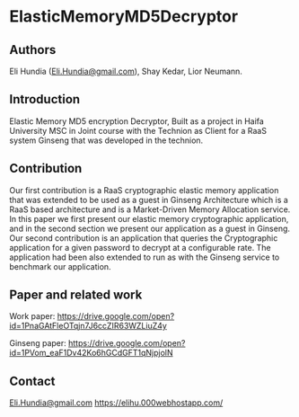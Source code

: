 # ElasticMemoryMD5Decryptor
Authors
-------
Eli Hundia (Eli.Hundia@gmail.com), Shay Kedar, Lior Neumann.

Introduction
------------
Elastic Memory MD5 encryption Decryptor, Built as a project in Haifa University MSC in Joint course with the Technion as Client for a RaaS system Ginseng that was developed in the technion.

Contribution
------------
Our first contribution is a RaaS cryptographic elastic memory application that was extended to be used as a guest in Ginseng Architecture which is a RaaS based architecture and is a Market-Driven Memory Allocation service.
In this paper we first present our elastic memory cryptographic application, and in the second section we present our application as a guest in Ginseng.
Our second contribution is an application that queries the Cryptographic application for a given password to decrypt at a configurable rate. The application had been also extended to run as with the Ginseng service to benchmark our application.


Paper and related work
----------------------
Work paper: https://drive.google.com/open?id=1PnaGAtFleOTqjn7J6ccZIR63WZLiuZ4y

Ginseng paper: https://drive.google.com/open?id=1PVom_eaF1Dv42Ko6hGCdGFT1qNjpjolN

Contact
-------
Eli.Hundia@gmail.com
https://elihu.000webhostapp.com/
